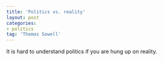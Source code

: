 ```yaml
---
title: 'Politics vs. reality'
layout: post
categories:
- politics
tag: 'Thomas Sowell'
---
```


It is hard to understand politics if you are hung up on reality.